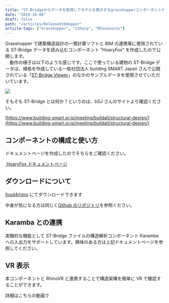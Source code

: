 ```yaml
---
title: "ST-Bridgeからデータを取得してモデルを表示するgrasshopperコンポーネントの公開"
date: "2019-10-06"
draft: false
path: "/articles/ReleaseStbHopper"
article-tags: ["Grasshopper", "CSharp", "Rhinoceros"]
---
```


Grasshopper で建築構造設計の一貫計算ソフトと BIM の連携等に使用されている ST-Bridge データを読み込むコンポーネント ”HoaryFox” を作成したので公開します。  
　動作の様子は以下のような感じです。ここで使っている建物の ST-Bridge データは、規格を作成している一般社団法人 building SMART Japan さんで公開されている「[ST-Bridge Viewer](https://www.building-smart.or.jp/old/download/files/20171030_st.zip)」のなかのサンプルデータを使用させていただいています。

[![](https://1.bp.blogspot.com/-DMiRpf-rZ-M/XZmA2QVtvDI/AAAAAAAABtM/2r3do4q-J_Izt1T2nYXGR6RL88Giw_DQACLcBGAsYHQ/s640/stb.gif)](https://1.bp.blogspot.com/-DMiRpf-rZ-M/XZmA2QVtvDI/AAAAAAAABtM/2r3do4q-J_Izt1T2nYXGR6RL88Giw_DQACLcBGAsYHQ/s1600/stb.gif)

そもそも ST-Bridge とは何か？というのは、bSJ さんのサイトより確認ください。

[https://www.building-smart.or.jp/meeting/buildall/structural-design/](https://www.building-smart.or.jp/meeting/buildall/structural-design/)

## コンポーネントの構成と使い方

ドキュメントページを作成したのでそちらをご確認ください。

[ HoaryFox ドキュメントページ](http://hrntsm.github.io/hoaryfox/)

## ダウンロードについて

[food4rhino](https://www.food4rhino.com/app/hoaryfox) にてダウンロードできます

中身が気になる方は同じく[Github のリポジトリ](https://github.com/hrntsm/HoaryFox)を参照ください。

## Karamba との連携

実験的な機能として ST-Bridge ファイルの構造解析コンポーネント Karamba への入出力をサポートしています。興味のある方は上記ドキュメントページを参照してください。

## VR 表示

本コンポーネントと RhinoVR と連携することで構造架構を簡単に VR で確認することができます。

詳細はこちらの動画で
